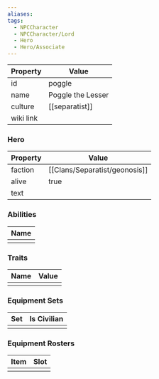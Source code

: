 ```yaml
---
aliases: 
tags:
  - NPCCharacter
  - NPCCharacter/Lord
  - Hero
  - Hero/Associate
---
```


| Property  | Value             |
| :-------- | ----------------- |
| id        | poggle            |
| name      | Poggle the Lesser |
| culture   | [[separatist]]    |
| wiki link |                   |
### Hero
| Property | Value        |
| -------- | ------------ |
| faction  | [[Clans/Separatist/geonosis]] |
| alive    | true         |
| text     |              |

### Abilities
| Name |
| :--: |
|      |

### Traits
| Name | Value |
| ---- | ----- |
|      |       |

### Equipment Sets
| Set | Is Civilian |
| --- | ----------- |
|     |             |

### Equipment Rosters
| Item | Slot |
| ---- | ---- |
|      |      |
